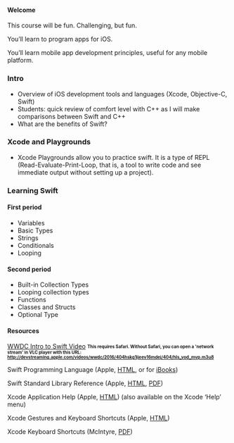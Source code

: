 <h4>Welcome</h4>
<p>This course will be fun. Challenging, but fun.</p>
<p>You&#8217;ll learn to program apps for iOS.</p>
<p>You&#8217;ll learn mobile app development principles, useful for any mobile platform.</p>

### Intro
* Overview of iOS development tools and languages (Xcode, Objective-C, Swift)
* Students: quick review of comfort level with C++ as I will make comparisons between Swift and C++
* What are the benefits of Swift?

### Xcode and Playgrounds
* Xcode Playgrounds allow you to practice swift. It is a type of REPL (Read-Evaluate-Print-Loop, that is, a tool to write code and see immediate output without setting up a project). 

### Learning Swift
#### First period
* Variables
* Basic Types
* Strings
* Conditionals
* Looping

#### Second period
* Built-in Collection Types
* Looping collection types
* Functions
* Classes and Structs
* Optional Type

#### Resources
[WWDC Intro to Swift Video](https://developer.apple.com/videos/play/wwdc2016/404/)
<sub><sup><b>This requires Safari. Without Safari, you can open a 'network stream' in VLC player with this URL: http://devstreaming.apple.com/videos/wwdc/2016/404hskg1ijeev16mdej/404/hls_vod_mvp.m3u8</b></sup></sub>
<p>Swift Programming Language (Apple, <a href="https://developer.apple.com/library/ios/documentation/Swift/Conceptual/Swift_Programming_Language/index.html" target="_blank">HTML</a>, or for <a href="https://itunes.apple.com/us/book/the-swift-programming-language/id881256329?mt=11" target="_blank">iBooks</a>)</p>
<p>Swift Standard Library Reference (Apple, <a href="https://developer.apple.com/library/ios/documentation/General/Reference/SwiftStandardLibraryReference/index.html" target="_blank">HTML</a>, <a href="https://developer.apple.com/library/ios/documentation/General/Reference/SwiftStandardLibraryReference/SwiftStandardLibraryReference.pdf" target="_blank">PDF</a>)</p>
<p>Xcode Application Help (Apple, <a href="http://help.apple.com/xcode/mac/8.0/" target="_blank">HTML</a>) (also available on the Xcode &#8216;Help&#8217; menu)</p>
<p>Xcode Gestures and Keyboard Shortcuts (Apple, <a href="https://developer.apple.com/library/ios/documentation/IDEs/Conceptual/xcode_help-command_shortcuts/Introduction/Introduction.html" target="_blank">HTML</a>)</p>
<p>Xcode Keyboard Shortcuts (McIntyre, <a href="https://petermcintyre.files.wordpress.com/2013/09/xcode-keyboard-shortcuts.pdf">PDF</a>)</p>
